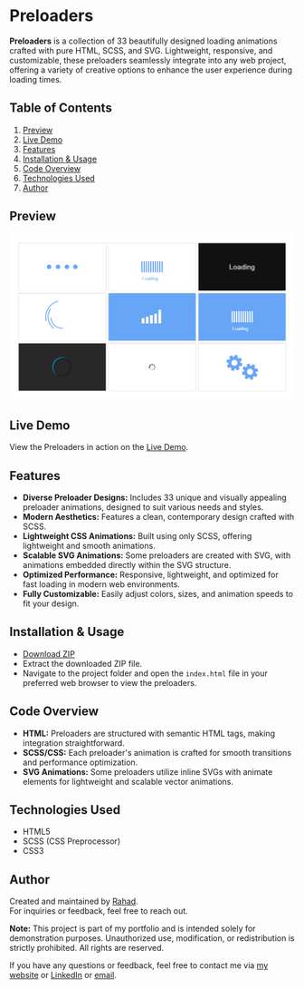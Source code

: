 # Preloaders

**Preloaders** is a collection of 33 beautifully designed loading animations crafted with pure HTML, SCSS, and SVG. Lightweight, responsive, and customizable, these preloaders seamlessly integrate into any web project, offering a variety of creative options to enhance the user experience during loading times.

## Table of Contents

1. [Preview](#preview)
2. [Live Demo](#live-demo)
3. [Features](#features)
4. [Installation & Usage](#installation--usage)
5. [Code Overview](#code-overview)
6. [Technologies Used](#technologies-used)
7. [Author](#author)

## Preview

![Preloaders](./screenshot.png)

## Live Demo

View the Preloaders in action on the [Live Demo](https://preloaderss.netlify.app/).

## Features

- **Diverse Preloader Designs:** Includes 33 unique and visually appealing preloader animations, designed to suit various needs and styles.
- **Modern Aesthetics:** Features a clean, contemporary design crafted with SCSS.
- **Lightweight CSS Animations:** Built using only SCSS, offering lightweight and smooth animations.
- **Scalable SVG Animations:** Some preloaders are created with SVG, with animations embedded directly within the SVG structure.
- **Optimized Performance:** Responsive, lightweight, and optimized for fast loading in modern web environments.
- **Fully Customizable:** Easily adjust colors, sizes, and animation speeds to fit your design.

## Installation & Usage

- [Download ZIP](https://github.com/programmer-rahad/preloaders/archive/refs/heads/main.zip)
- Extract the downloaded ZIP file.
- Navigate to the project folder and open the `index.html` file in your preferred web browser to view the preloaders.

## Code Overview

- **HTML:** Preloaders are structured with semantic HTML tags, making integration straightforward.
- **SCSS/CSS:** Each preloader's animation is crafted for smooth transitions and performance optimization.
- **SVG Animations:** Some preloaders utilize inline SVGs with animate elements for lightweight and scalable vector animations.

## Technologies Used

- HTML5
- SCSS (CSS Preprocessor)
- CSS3

## Author

Created and maintained by [Rahad](https://www.rahad.me).  
For inquiries or feedback, feel free to reach out.

**Note:** This project is part of my portfolio and is intended solely for demonstration purposes. Unauthorized use, modification, or redistribution is strictly prohibited. All rights are reserved.

If you have any questions or feedback, feel free to contact me via [my website](https://www.rahad.me) or [LinkedIn](https://www.linkedin.com/in/rahadpro) or [email](mailto:rahad.pro.dev@gmail.com).
